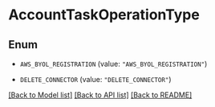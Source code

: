 # AccountTaskOperationType

## Enum


* `AWS_BYOL_REGISTRATION` (value: `"AWS_BYOL_REGISTRATION"`)

* `DELETE_CONNECTOR` (value: `"DELETE_CONNECTOR"`)


[[Back to Model list]](../README.md#documentation-for-models) [[Back to API list]](../README.md#documentation-for-api-endpoints) [[Back to README]](../README.md)


